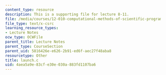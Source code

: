 ```yaml
---
content_type: resource
description: This is a supporting file for lecture 8-11.
file: /media/courses/12-010-computational-methods-of-scientific-programming-fall-2011/4aea5a9e83cfe30e030a883fd1107ba6_launch.c
file_type: text/x-csrc
learning_resource_types:
- Lecture Notes
ocw_type: OCWFile
parent_title: Lecture Notes
parent_type: CourseSection
parent_uid: 5816426e-e626-2b91-ed6f-aec27f48aba8
resourcetype: Other
title: launch.c
uid: 4aea5a9e-83cf-e30e-030a-883fd1107ba6
---
```

